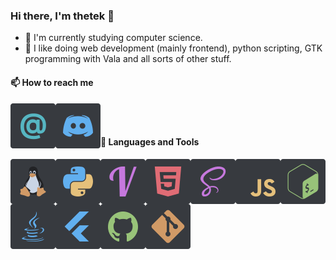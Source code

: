 ### Hi there, I'm thetek 👋

- 🔭 I'm currently studying computer science.
- 🌱 I like doing web development (mainly frontend), python scripting, GTK programming with Vala and all sorts of other stuff.

#### 📫 How to reach me

<a href="mailto:contact@thetek.de">
  <img align="left" alt="contact@thetek.de" src="https://raw.githubusercontent.com/thetek42/thetek42/main/icons/mail.svg" />
</a>
<a href="https://discordapp.com/users/579409891202957313">
  <img align="left" alt="thetek#2418" src="https://raw.githubusercontent.com/thetek42/thetek42/main/icons/discord.svg" />
</a>

<br><br>

#### 🧰 Languages and Tools

<img align="left" alt="linux" src="https://raw.githubusercontent.com/thetek42/thetek42/main/icons/linux.svg" />
<img align="left" alt="python" src="https://raw.githubusercontent.com/thetek42/thetek42/main/icons/python.svg" />
<img align="left" alt="vala" src="https://raw.githubusercontent.com/thetek42/thetek42/main/icons/vala.svg" />
<img align="left" alt="html" src="https://raw.githubusercontent.com/thetek42/thetek42/main/icons/html.svg" />
<img align="left" alt="sass" src="https://raw.githubusercontent.com/thetek42/thetek42/main/icons/sass.svg" />
<img align="left" alt="javascript" src="https://raw.githubusercontent.com/thetek42/thetek42/main/icons/js.svg" />
<img align="left" alt="bash" src="https://raw.githubusercontent.com/thetek42/thetek42/main/icons/bash.svg" />
<img align="left" alt="java" src="https://raw.githubusercontent.com/thetek42/thetek42/main/icons/java.svg" />
<img align="left" alt="flutter" src="https://raw.githubusercontent.com/thetek42/thetek42/main/icons/flutter.svg" />
<img align="left" alt="github" src="https://raw.githubusercontent.com/thetek42/thetek42/main/icons/github.svg" />
<img align="left" alt="git" src="https://raw.githubusercontent.com/thetek42/thetek42/main/icons/git.svg" />



<!--
**thetek42/thetek42** is a ✨ _special_ ✨ repository because its `README.md` (this file) appears on your GitHub profile.

Here are some ideas to get you started:

- 🔭 I’m currently working on ...
- 🌱 I’m currently learning ...
- 👯 I’m looking to collaborate on ...
- 🤔 I’m looking for help with ...
- 💬 Ask me about ...
- 📫 How to reach me: ...
- 😄 Pronouns: ...
- ⚡ Fun fact: ...
-->
